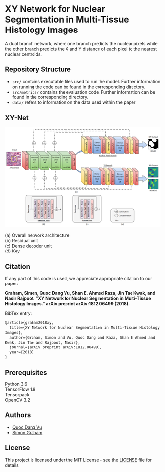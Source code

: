 # XY Network for Nuclear Segmentation in Multi-Tissue Histology Images

A dual branch network, where one branch predicts the nuclear pixels while the other branch predicts the X and Y distance of each pixel to the nearest nuclear centroids.


## Repository Structure

* `src/` contains executable files used to run the model. Further information on running the code can be found in the corresponding directory.
* `src/metrics/` contains the evaluation code. Further information can be found in the corresponding directory.
* `data/` refers to information on the data used within the paper

## XY-Net

![](network.png)

(a) Overall network architecture <br />
(b) Residual unit <br />
(c) Dense decoder unit <br />
(d) Key


## Citation

If any part of this code is used, we appreciate appropriate citation to our paper: <br />

**Graham, Simon, Quoc Dang Vu, Shan E. Ahmed Raza, Jin Tae Kwak, and Nasir Rajpoot. "XY Network for Nuclear Segmentation in Multi-Tissue Histology Images." arXiv preprint arXiv:1812.06499 (2018).** <br />

BibTex entry: <br />
```
@article{graham2018xy,
  title={XY Network for Nuclear Segmentation in Multi-Tissue Histology Images},
  author={Graham, Simon and Vu, Quoc Dang and Raza, Shan E Ahmed and Kwak, Jin Tae and Rajpoot, Nasir},
  journal={arXiv preprint arXiv:1812.06499},
  year={2018}
}
```

## Prerequisites 

Python 3.6 <br />
TensorFlow 1.8 <br />
Tensorpack  <br />
OpenCV 3.2

## Authors

* [Quoc Dang Vu](https://github.com/vqdang)
* [Simon Graham](https://github.com/simongraham)

## License

This project is licensed under the MIT License - see the [LICENSE](LICENSE) file for details


